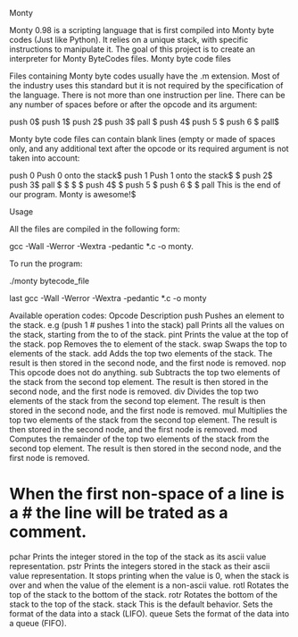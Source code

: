 Monty

Monty 0.98 is a scripting language that is first compiled into Monty byte codes (Just like Python). It relies on a unique stack, with specific instructions to manipulate it. The goal of this project is to create an interpreter for Monty ByteCodes files.
Monty byte code files

Files containing Monty byte codes usually have the .m extension. Most of the industry uses this standard but it is not required by the specification of the language. There is not more than one instruction per line. There can be any number of spaces before or after the opcode and its argument:

 push 0$
push 1$
push 2$
  push 3$
                   pall    $
push 4$
    push 5    $
      push    6        $
pall$

Monty byte code files can contain blank lines (empty or made of spaces only, and any additional text after the opcode or its required argument is not taken into account:

push 0 Push 0 onto the stack$
push 1 Push 1 onto the stack$
$
push 2$
  push 3$
                   pall    $
$
$
                           $
push 4$
$
    push 5    $
      push    6        $
$
pall This is the end of our program. Monty is awesome!$

Usage

All the files are compiled in the following form:

 gcc -Wall -Werror -Wextra -pedantic *.c -o monty.

To run the program:

 ./monty bytecode_file
 

last
gcc -Wall -Werror -Wextra -pedantic *.c -o monty

Available operation codes:
Opcode 	Description
push 	Pushes an element to the stack. e.g (push 1 # pushes 1 into the stack)
pall 	Prints all the values on the stack, starting from the to of the stack.
pint 	Prints the value at the top of the stack.
pop 	Removes the to element of the stack.
swap 	Swaps the top to elements of the stack.
add 	Adds the top two elements of the stack. The result is then stored in the second node, and the first node is removed.
nop 	This opcode does not do anything.
sub 	Subtracts the top two elements of the stack from the second top element. The result is then stored in the second node, and the first node is removed.
div 	Divides the top two elements of the stack from the second top element. The result is then stored in the second node, and the first node is removed.
mul 	Multiplies the top two elements of the stack from the second top element. The result is then stored in the second node, and the first node is removed.
mod 	Computes the remainder of the top two elements of the stack from the second top element. The result is then stored in the second node, and the first node is removed.
# 	When the first non-space of a line is a # the line will be trated as a comment.
pchar 	Prints the integer stored in the top of the stack as its ascii value representation.
pstr 	Prints the integers stored in the stack as their ascii value representation. It stops printing when the value is 0, when the stack is over and when the value of the element is a non-ascii value.
rotl 	Rotates the top of the stack to the bottom of the stack.
rotr 	Rotates the bottom of the stack to the top of the stack.
stack 	This is the default behavior. Sets the format of the data into a stack (LIFO).
queue 	Sets the format of the data into a queue (FIFO).
